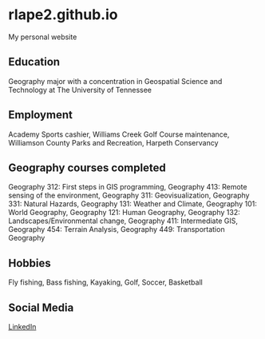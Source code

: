 # rlape2.github.io
My personal website 

## Education
Geography major with a concentration in Geospatial Science and Technology at The University of Tennessee


## Employment
Academy Sports cashier, 
Williams Creek Golf Course maintenance,
Williamson County Parks and Recreation,
Harpeth Conservancy

## Geography courses completed
Geography 312: First steps in GIS programming, 
Geography 413: Remote sensing of the environment, 
Geography 311: Geovisualization, 
Geography 331: Natural Hazards, 
Geography 131: Weather and Climate, 
Geography 101: World Geography, 
Geography 121: Human Geography, 
Geography 132: Landscapes/Environmental change,
Geography 411: Intermediate GIS,
Geography 454: Terrain Analysis,
Geography 449: Transportation Geography

## Hobbies
Fly fishing,
Bass fishing,
Kayaking,
Golf,
Soccer,
Basketball

## Social Media
[LinkedIn](https://www.linkedin.com/in/robby-lape/)